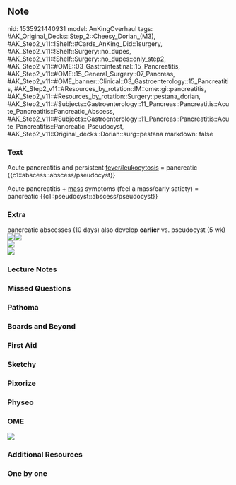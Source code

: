 ## Note
nid: 1535921440931
model: AnKingOverhaul
tags: #AK_Original_Decks::Step_2::Cheesy_Dorian_(M3), #AK_Step2_v11::!Shelf::#Cards_AnKing_Did::1surgery, #AK_Step2_v11::!Shelf::Surgery::no_dupes, #AK_Step2_v11::!Shelf::Surgery::no_dupes::only_step2, #AK_Step2_v11::#OME::03_Gastrointestinal::15_Pancreatitis, #AK_Step2_v11::#OME::15_General_Surgery::07_Pancreas, #AK_Step2_v11::#OME_banner::Clinical::03_Gastroenterology::15_Pancreatitis, #AK_Step2_v11::#Resources_by_rotation::IM::ome::gi::pancreatitis, #AK_Step2_v11::#Resources_by_rotation::Surgery::pestana_dorian, #AK_Step2_v11::#Subjects::Gastroenterology::11_Pancreas::Pancreatitis::Acute_Pancreatitis::Pancreatic_Abscess, #AK_Step2_v11::#Subjects::Gastroenterology::11_Pancreas::Pancreatitis::Acute_Pancreatitis::Pancreatic_Pseudocyst, #AK_Step2_v11::Original_decks::Dorian::surg::pestana
markdown: false

### Text
Acute pancreatitis and persistent <u>fever/leukocytosis</u> =
pancreatic {{c1::abscess::abscess/pseudocyst}}
<div>
  Acute pancreatitis + <u>mass</u> symptoms (feel a mass/early
  satiety) = pancreatic {{c1::pseudocyst::abscess/pseudocyst}}
</div>

### Extra
<div>
  pancreatic abscesses (10 days) also develop <b>earlier</b> vs.
  pseudocyst (5 wk)
</div>
<div><img src="paste-649596623650817.jpg"><img src=
"paste-649609508552705.jpg"></div><img src=
"paste-513403210694657.jpg">
<div><img src="paste-89236535508993%20(1).jpg"></div>

### Lecture Notes


### Missed Questions


### Pathoma


### Boards and Beyond


### First Aid


### Sketchy


### Pixorize


### Physeo


### OME
<div class="ome-widget">
  <a href=
  "https://onlinemeded.org/spa/gastroenterology/pancreatitis/acquire?ref=anki">
  <img src="_OME_AnkiFlashcards_Lesson_1.png"></a>
</div>

### Additional Resources


### One by one

